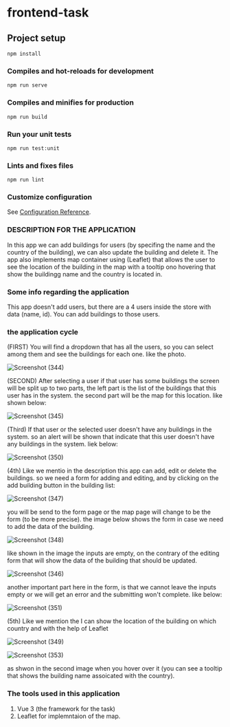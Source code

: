 # frontend-task

## Project setup
```
npm install
```

### Compiles and hot-reloads for development
```
npm run serve
```

### Compiles and minifies for production
```
npm run build
```

### Run your unit tests
```
npm run test:unit
```

### Lints and fixes files
```
npm run lint
```

### Customize configuration
See [Configuration Reference](https://cli.vuejs.org/config/).

### DESCRIPTION FOR THE APPLICATION
In this app we can add buildings for users (by specifing the name and the country of the building),
we can also update the building and delete it. The app also implements map container using (Leaflet)
that allows the user to see the location of the building in the map with a tooltip ono hovering that 
show the buildingg name and the country is located in.

### Some info regarding the application
This app doesn't add users, but there are a 4 users inside the store with data (name, id). You can add 
buildings to those users.

### the application cycle
(FIRST) You will find a dropdown that has all the users, so you can select among them and see the buildings for each one.
like the photo.

![Screenshot (344)](https://github.com/omarkamal62/building-task/assets/49999117/45419ac5-f97e-4820-b56d-069a7542e27a)


(SECOND) After selecting a user if that user has some buildings the screen will be split up to two parts, the left part is the 
list of the buildings that this user has in the system. the second part will be the map for this location.
like shown below:

![Screenshot (345)](https://github.com/omarkamal62/building-task/assets/49999117/4d52887b-8bf7-4c64-8379-7a6c70e81eed)


(Third) If that user or the selected user doesn't have any buildings in the system. so an alert will be shown that indicate 
that this user doesn't have any buildings in the system.
liek below:

![Screenshot (350)](https://github.com/omarkamal62/building-task/assets/49999117/b9f9c764-14b0-4ec9-aa0d-dbd6e1569499)

(4th) Like we mentio in the description this app can add, edit or delete the buildings. so we need a form for adding and editing,
and by clicking on the add building button in the building list:

![Screenshot (347)](https://github.com/omarkamal62/building-task/assets/49999117/e302be75-946c-47ed-81eb-2efe9db35511)

you will be send to the form page or the map page will change to be the form (to be more precise). the image below shows the form in case we need to add the data of the building.

![Screenshot (348)](https://github.com/omarkamal62/building-task/assets/49999117/d4e9ecb6-9c35-40f7-b0de-6356fbe0f2a6)

like shown in the image the inputs are empty, on the contrary of the editing form that will show the data of the building that should be updated.

![Screenshot (346)](https://github.com/omarkamal62/building-task/assets/49999117/37b50c6f-3879-4a28-93a5-2bf8dedd4850)


another important part here in the form, is that we cannot leave the inputs empty or we will get an error and the submitting won't complete.
like below:

![Screenshot (351)](https://github.com/omarkamal62/building-task/assets/49999117/678018d7-117e-4464-8d14-502c2edeb086)

(5th) Like we mention the I can show the location of the building on which country and with the help of Leaflet

![Screenshot (349)](https://github.com/omarkamal62/building-task/assets/49999117/0c6eb5ca-4148-4fa9-9c63-b13d13d2c46e)

![Screenshot (353)](https://github.com/omarkamal62/building-task/assets/49999117/0a2f7fae-c2ee-447b-ba54-9060dd38f6c8)

as shwon in the second image when you hover over it (you can see a tooltip that shows the building name assoicated with the country).

### The tools used in this application

1) Vue 3 (the framework for the task)
2) Leaflet for implemntaion of the map.
